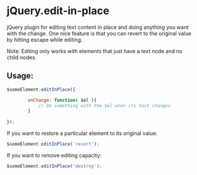 jQuery.edit-in-place
====================

jQuery plugin for editing text content in place and doing anything you want with the change. One nice feature is that you can revert to the original value by hitting escape while editing. 

Note: Editing only works with elements that just have a text node and no child nodes.

Usage:
------

```javascript
$someElement.editInPlace({

		onChange: function( $el ){
			// Do something with the $el when its text changes
	  	}
	  	
});
```

If you want to restore a particular element to its original value:

```javascript
$someElement.editInPlace('revert');
```

If you want to remove editing capacity:

```javascript
$someElement.editInPlace('destroy');
```



